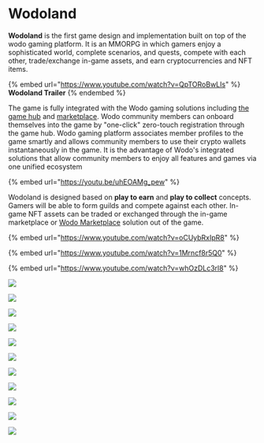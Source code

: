 # Wodoland

**Wodoland** is the first game design and implementation built on top of the wodo gaming platform. It is an MMORPG in which gamers enjoy a sophisticated world, complete scenarios, and quests, compete with each other, trade/exchange in-game assets, and earn cryptocurrencies and NFT items.

{% embed url="https://www.youtube.com/watch?v=QpTORoBwLIs" %}
**Wodoland Trailer**
{% endembed %}

The game is fully integrated with the Wodo gaming solutions including [the game hub](gaming-hub.md) and [marketplace](marketplace.md). Wodo community members can onboard themselves into the game by "one-click" zero-touch registration through the game hub. Wodo gaming platform associates member profiles to the game smartly and allows community members to use their crypto wallets instantaneously in the game. It is the advantage of Wodo's integrated solutions that allow community members to enjoy all features and games via one unified ecosystem

{% embed url="https://youtu.be/uhEOAMg_pew" %}

Wodoland is designed based on **play to earn** and **play to collect** concepts. Gamers will be able to form guilds and compete against each other. In-game NFT assets can be traded or exchanged through the in-game marketplace or [Wodo Marketplace](marketplace.md) solution out of the game.

{% embed url="https://www.youtube.com/watch?v=oCUybRxIpR8" %}

{% embed url="https://www.youtube.com/watch?v=1Mrncf8r5Q0" %}

{% embed url="https://www.youtube.com/watch?v=whOzDLc3rl8" %}

![](../.gitbook/assets/wodo\_land\_login.png)

![](../.gitbook/assets/wodo\_land.jpg)

![](<../.gitbook/assets/wodoland\_19 (1).png>)

![](../.gitbook/assets/wodo\_land\_view\_1.png)

![](../.gitbook/assets/wodoland\_2.1.png)

![](<../.gitbook/assets/wodoland\_6 (1).png>)

![](<../.gitbook/assets/wodoland\_16 (1).png>)

![](<../.gitbook/assets/wodoland\_1 (1).png>)

![](<../.gitbook/assets/wodoland\_11 (1).png>)

![](<../.gitbook/assets/wodoland\_4 (1).png>)

![](<../.gitbook/assets/wodoland\_3 (1).png>)
